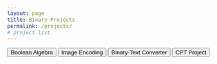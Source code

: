 ```yaml
---
layout: page
title: Binary Projects
permalink: /projects/
# project list
---
```


<body>
  <button class="buttonLarge" onclick="location.href='boolean-algebra/'" type="button">
  Boolean Algebra  </button>

  <!-- <button class="buttonLarge" onclick="location.href='color-game/'" type="button">
  Color Matching Game</button> -->

  <button class="buttonLarge" onclick="location.href='image-encoder/'" type="button">
  Image Encoding</button>

  <button class="buttonLarge" onclick="location.href='binary-text-coverter/'" type="button">
  Binary-Text Converter</button>  

  <button class="buttonLarge" onclick="location.href='frontendDesign/'" type="button">
  CPT Project</button>  
</body>
